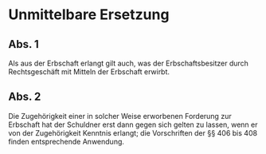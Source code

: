 # Unmittelbare Ersetzung



## Abs. 1

 Als aus der Erbschaft erlangt gilt auch, was der Erbschaftsbesitzer durch Rechtsgeschäft mit Mitteln der Erbschaft erwirbt.

## Abs. 2

 Die Zugehörigkeit einer in solcher Weise erworbenen Forderung zur Erbschaft hat der Schuldner erst dann gegen sich gelten zu lassen, wenn er von der Zugehörigkeit Kenntnis erlangt; die Vorschriften der §§ 406 bis 408 finden entsprechende Anwendung. 

